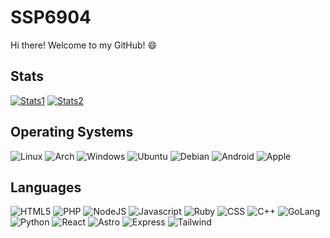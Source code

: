 # SSP6904
Hi there! Welcome to my GitHub! :smile:

## Stats
<!-- Only for GitHub! -->
[![Stats1](https://github-readme-stats.vercel.app/api?username=SSP6904&show_icons=true)](https://github.com/SSP6904/)
[![Stats2](https://github-readme-stats.vercel.app/api/top-langs/?username=SSP6904&layout=compact)](https://github.com/SSP6904)

## Operating Systems
![Linux](https://img.shields.io/badge/Linux-FCC624?style=for-the-badge&logo=linux&logoColor=black) 
![Arch](https://img.shields.io/badge/Arch%20Linux-1793D1?logo=arch-linux&logoColor=fff&style=for-the-badge)
![Windows](https://img.shields.io/badge/Windows-0078D6?style=for-the-badge&logo=windows&logoColor=white)
![Ubuntu](https://img.shields.io/badge/ubuntu-orange?style=for-the-badge&logo=ubuntu&logoColor=orange&color=black)
![Debian](https://img.shields.io/badge/debian-red?style=for-the-badge&logo=debian&logoColor=orange&color=darkred)
![Android](https://img.shields.io/badge/android-green?style=for-the-badge&logo=android&logoColor=green&color=darkgreen)
![Apple](https://img.shields.io/badge/apple-darkgrey?style=for-the-badge&logo=apple&logoColor=grey&color=darkgrey)

## Languages
![HTML5](https://img.shields.io/badge/html5-orange?style=for-the-badge&logo=html5&logoColor=black&color=lightgrey)
![PHP](https://img.shields.io/badge/php-purple?style=for-the-badge&logo=php&logoColor=white&color=purple)
![NodeJS](https://img.shields.io/badge/nodedotjs-lightgreen?style=for-the-badge&logo=nodedotjs&logoColor=white&color=green)
![Javascript](https://img.shields.io/badge/javascript-orange?style=for-the-badge&logo=javascript&logoColor=white&color=orange)
![Ruby](https://img.shields.io/badge/ruby-red?style=for-the-badge&logo=ruby&logoColor=white&color=red)
![CSS](https://img.shields.io/badge/css-blue?style=for-the-badge&logo=css&color=blue)
![C++](https://img.shields.io/badge/c%2B%2B-blue?style=for-the-badge&logo=c%2B%2B&color=blue)
![GoLang](https://img.shields.io/badge/go-green?style=for-the-badge&logo=go&logoColor=black&color=lightblue)
![Python](https://img.shields.io/badge/python-red?style=for-the-badge&logo=python&logoColor=white)
![React](https://img.shields.io/badge/react-lightblue?style=for-the-badge&logo=react&logoColor=black)
![Astro](https://img.shields.io/badge/astro-purple?style=for-the-badge&logo=astro&logoColor=white)
![Express](https://img.shields.io/badge/express-black?style=for-the-badge&logo=express&logoColor=white)
![Tailwind](https://img.shields.io/badge/tailwindcss-lightblue?style=for-the-badge&logo=tailwindcss&logoColor=black)



